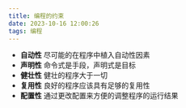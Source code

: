 ```yaml
---
title: 编程的约束
date: 2023-10-16 12:00:26
tags: 编程
---
```


- **自动性**
  尽可能的在程序中植入自动性因素
- **声明性**
  命令式是手段，声明式是目标
- **健壮性**
  健壮的程序大于一切
- **复用性**
  良好的程序应该具有足够的复用性
- **配置性**
  通过更改配置来方便的调整程序的运行结果